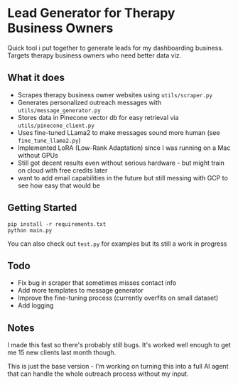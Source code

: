 # Lead Generator for Therapy Business Owners

Quick tool i put together to generate leads for my dashboarding business. Targets therapy business owners who need better data viz.

## What it does

- Scrapes therapy business owner websites using `utils/scraper.py`
- Generates personalized outreach messages with `utils/message_generator.py`
- Stores data in Pinecone vector db for easy retrieval via `utils/pinecone_client.py`
- Uses fine-tuned LLama2 to make messages sound more human (see `fine_tune_llama2.py`)
 - Implemented LoRA (Low-Rank Adaptation) since I was running on a Mac without GPUs
 - Still got decent results even without serious hardware - but might train on cloud with free credits later
- want to add email capabilities in the future but still messing with GCP to see how easy that would be 

## Getting Started

```
pip install -r requirements.txt
python main.py
```
You can also check out `test.py` for examples but its still a work in progress

## Todo

- Fix bug in scraper that sometimes misses contact info
- Add more templates to message generator
- Improve the fine-tuning process (currently overfits on small dataset)
- Add logging

## Notes

I made this fast so there's probably still bugs. It's worked well enough to get me 15 new clients last month though.

This is just the base version - I'm working on turning this into a full AI agent that can handle the whole outreach process without my input.